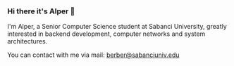 ### Hi there it's Alper 👋
I'm Alper, a Senior Computer Science student at Sabanci University, greatly interested in backend development, computer networks and system architectures.

You can contact with me via
mail: berber@sabanciuniv.edu
